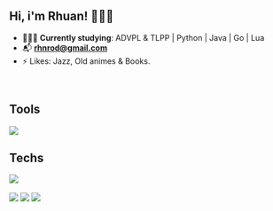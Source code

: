 ## Hi, i'm Rhuan! 🙇🏻‍♂️

- 👨🏻‍💻 **Currently studying**: ADVPL & TLPP | Python | Java | Go | Lua
- 📬 **rhnrod@gmail.com**
- ⚡ Likes: Jazz, Old animes & Books.

 <div style="display: inline_block"><br>
 <h2>Tools</h2>
  <img align="center" src="https://skillicons.dev/icons?i=git,vim,docker" />
  <br>
  <h2>Techs</h2>
  <img align="center" src="https://skillicons.dev/icons?i=javascript,typescript,react,next,vue,python,flask,django" />
</div>
<br>
 
 <div>
 <a href="https://www.linkedin.com/in/rhuan-emanuel-6712b7135" target="_blank"><img src="https://img.shields.io/badge/-LinkedIn-%230077B5?style=for-the-badge&logo=linkedin&logoColor=white" target="_blank"></a>
  <a href="https://instagram.com/rhnroddev" target="_blank"><img src="https://img.shields.io/badge/-Instagram-%23E4405F?style=for-the-badge&logo=instagram&logoColor=white" target="_blank"></a>
 <a href="https://rhnrod.hashnode.dev/" target="_blank"><img src="https://img.shields.io/badge/Hashnode-2962FF?style=for-the-badge&logo=hashnode&logoColor=white" target="_blank"></a>
</div>

